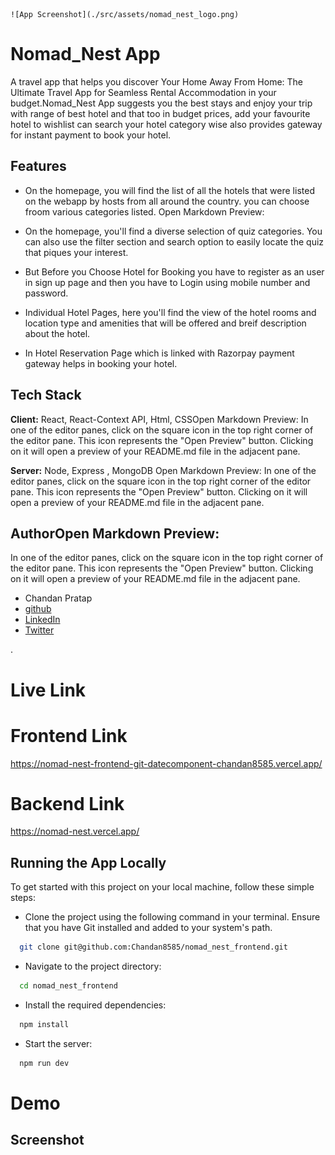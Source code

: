 
    ![App Screenshot](./src/assets/nomad_nest_logo.png)

# Nomad_Nest App

A travel app that helps you 
discover Your Home Away From Home: The Ultimate Travel App for Seamless Rental Accommodation in your budget.Nomad_Nest App suggests you the best stays and enjoy your trip with range of best hotel and that too in budget prices, add your favourite hotel to wishlist can search your hotel category wise also provides gateway for instant payment to book your hotel.




## Features

- On the homepage, you will find the list of all the hotels that were listed on the webapp by hosts from all around the country. you can choose froom various categories listed.
Open Markdown Preview:

- On the homepage, you'll find a diverse selection of quiz categories. You can also use the filter section and search option to easily locate the quiz that piques your interest.
- But Before you Choose Hotel for Booking you have to register as an user in sign up page and then you have to Login using mobile number and password.

- Individual Hotel Pages, here you'll find the view of the hotel rooms and location type and amenities that will
be offered and breif description about the hotel.

- In Hotel Reservation Page which is linked with Razorpay payment gateway helps in booking your hotel.


## Tech Stack

**Client:** React, React-Context API, Html, CSSOpen Markdown Preview:
In one of the editor panes, click on the square icon in the top right corner of the editor pane. This icon represents the "Open Preview" button. Clicking on it will open a preview of your README.md file in the adjacent pane.

**Server:** Node, Express , MongoDB
Open Markdown Preview:
In one of the editor panes, click on the square icon in the top right corner of the editor pane. This icon represents the "Open Preview" button. Clicking on it will open a preview of your README.md file in the adjacent pane.

## AuthorOpen Markdown Preview:
In one of the editor panes, click on the square icon in the top right corner of the editor pane. This icon represents the "Open Preview" button. Clicking on it will open a preview of your README.md file in the adjacent pane.

- Chandan Pratap
- [github](https://github.com/Chandan8585)
- [LinkedIn](https://www.linkedin.com/in/chandan-pratap-464386154/)
- [Twitter](https://twitter.com/chandanpra25704)

.


# Live Link
# Frontend Link

https://nomad-nest-frontend-git-datecomponent-chandan8585.vercel.app/

# Backend Link

https://nomad-nest.vercel.app/


## Running the App Locally
To get started with this project on your local machine, follow these simple steps:

- Clone the project using the following command in your terminal. Ensure that you have Git installed and added to your system's path.

```bash
  git clone git@github.com:Chandan8585/nomad_nest_frontend.git
```

- Navigate to the project directory:
```bash
  cd nomad_nest_frontend
```
- Install the required dependencies:
```bash
  npm install
```
- Start the server:
```bash
  npm run dev
```

# Demo
## Screenshot




